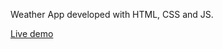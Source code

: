 Weather App developed with HTML, CSS and JS. 

<a href="https://fernandoambri.github.io/WeatherApp/">Live demo</a>